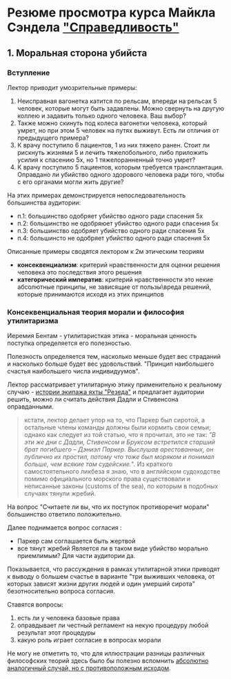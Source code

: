 # Резюме просмотра курса Майкла Сэндела ["Справедливость"](https://www.youtube.com/playlist?list=PL8YZyma552VeTCYPkkEisHKAHhNx3Psk-)

## 1. Моральная сторона убийста
### Вступление

Лектор приводит умозрительные примеры:
1. Неисправная вагонетка катится по рельсам, впереди на рельсах 5 человек, которые могут быть задавлены. Можно свернуть на другую коллею и задавить только одного человека. Ваш выбор?
2. Также можно скинуть под колеса вагонетки человека, который умрет, но при этом 5 человек на путях выживут. Есть ли отличия от предыдущего примера?
3. К врачу поступило 6 пациентов, 1 из них тяжело ранен. Стоит ли рискнуть жизнями 5 и лечить тяжелобольного, либо приложить усилия к спасению 5х, но 1 тяжелоранненный точно умрет?
4. К врачу поступило 5 пациентов, которым требуется трансплантация. Оправдано ли убийство одного здорового человека ради того, чтобы с его органами могли жить другие?

На этих примерах демонстрируется непоследовательность большинства аудитории:
- п.1: большинство одобряет убийство одного ради спасения 5х
- п.2: большинство не одобряюет убийство одного ради спасения 5х
- п.3: большинство одобряет убийство одного ради спасения 5х
- п.4: большинсто не одобряет убийство одного ради спасения 5х

Описанные примеры сводятся лектором к 2м этическим теориям
- **консеквенциализм**: критерий нравственности для оценки решения человека это последствия этого решения
- **категорический императив**: критерий нравственности это некие абсолютные принципы, не зависящие от пользы\вреда решений, которые принимаются исходя из этих принципов

### Консеквенциальная теория морали и философия утилитаризма

Иеремия Бентам - утилитаристкая этика - моральная ценность поступка определяется его полезностью.

Полезность определяется тем, насколько меньше будет вес страданий и насколько больше будет вес удовольствий.
"Принцип наибольшего счастья наибольшего числа индивидуумов".

Лектор рассматривает утилитарную этику применительно к реальному случаю - [истории экипажа яхты "Резеда"](https://www.yachtrussia.com/articles/2016/11/14/articles_415.html) и предлагает аудитории решить, можно ли считать действия Дадли и Стивенсона оправданными.

> кстати, лектор делает упор на то, что Паркер был сиротой, а остальные члены команды должны были кормить свои семьи; однако как следует из той статью, что я прочитал, это не так: *"В эти же дни с Дадли, Стивенсом и Бруксом встретился старший брат погибшего – Дэниэл Паркер. Выслушав арестованных, он публично их простил, потому что тоже был моряком и понимал больше, чем всякие там судейские."*. Из краткого самостоятельного ликбеза я знаю, что в английском судоходстве помимо официального морского права существовали и неписанные законы (customs of the sea), по которым в подобных случаях тянули жребий.

На вопрос "Считаете ли вы, что их поступок противоречит морали" большинство ответило положительно.

Далее поднимается вопрос согласия :
- Паркер сам соглашается быть жертвой
- все тянут жребий
Является ли в таком виде убийство морально приемлимым? Для части аудитории да.

Показывается, что рассуждения в рамках утилитарной этики приводят к выводу о большем счастье в варианте "три выживших человека, от которых зависят жизни других людей и один умерший сирота" безотносительно вопроса согласия.

Ставятся вопросы:
1. есть ли у человека базовые права
2. оправдывает ли честный регламент на некую процедуру любой результат этот процедуры
3. какую роль играет согласие в вопросах морали

Не могу не отметить то, что для иллюстрации разницы различных философских теорий здесь было бы полезно вспомнить [абсолютно аналогичный случай, но с противоположным исходом](https://ru.wikipedia.org/wiki/%D0%94%D1%80%D0%B5%D0%B9%D1%84_%D1%81%D0%B0%D0%BC%D0%BE%D1%85%D0%BE%D0%B4%D0%BD%D0%BE%D0%B9_%D0%B1%D0%B0%D1%80%D0%B6%D0%B8_%D0%A2-36).